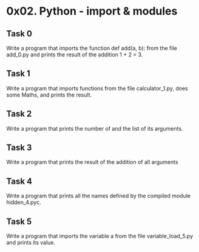 # 0x02. Python - import & modules
## Task 0
  Write a program that imports the function def add(a, b): from the file add_0.py and prints the result of the addition 1 + 2 = 3.
## Task 1
  Write a program that imports functions from the file calculator_1.py, does some Maths, and prints the result.
## Task 2
  Write a program that prints the number of and the list of its arguments.
## Task 3
  Write a program that prints the result of the addition of all arguments
## Task 4
  Write a program that prints all the names defined by the compiled module hidden_4.pyc.
## Task 5
  Write a program that imports the variable a from the file variable_load_5.py and prints its value.
